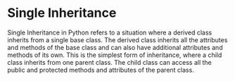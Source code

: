 # Single Inheritance

Single Inheritance in Python refers to a situation where a derived class inherits from a single base class. The derived class inherits all the attributes and methods of the base class and can also have additional attributes and methods of its own. This is the simplest form of inheritance, where a child class inherits from one parent class. The child class can access all the public and protected methods and attributes of the parent class.
